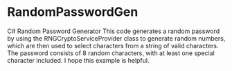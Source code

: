 # RandomPasswordGen
C# Random Password Generator
This code generates a random password by using the RNGCryptoServiceProvider class to generate random numbers, which are then used to select characters from a string of valid characters. The password consists of 8 random characters, with at least one special character included. I hope this example is helpful. 
